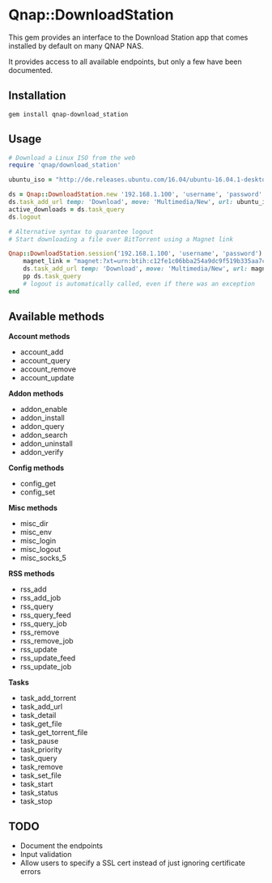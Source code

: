 Qnap::DownloadStation
=======

This gem provides an interface to the Download Station app that comes installed by default on many QNAP NAS.

It provides access to all available endpoints, but only a few have been documented.

Installation
-------

`gem install qnap-download_station`

Usage
-------

```ruby
# Download a Linux ISO from the web
require 'qnap/download_station'

ubuntu_iso = "http://de.releases.ubuntu.com/16.04/ubuntu-16.04.1-desktop-amd64.iso"

ds = Qnap::DownloadStation.new '192.168.1.100', 'username', 'password'
ds.task_add_url temp: 'Download', move: 'Multimedia/New', url: ubuntu_iso
active_downloads = ds.task_query
ds.logout
```

```ruby
# Alternative syntax to guarantee logout
# Start downloading a file over BitTorrent using a Magnet link

Qnap::DownloadStation.session('192.168.1.100', 'username', 'password') do |ds|
	magnet_link = "magnet:?xt=urn:btih:c12fe1c06bba254a9dc9f519b335aa7c1367a88a&dn"
	ds.task_add_url temp: 'Download', move: 'Multimedia/New', url: magnet_link
	pp ds.task_query
	# logout is automatically called, even if there was an exception
end

```

Available methods
-------

**Account methods**
* account_add
* account_query
* account_remove
* account_update

**Addon methods**
* addon_enable
* addon_install
* addon_query
* addon_search
* addon_uninstall
* addon_verify

**Config methods**
* config_get
* config_set

**Misc methods**
* misc_dir
* misc_env
* misc_login
* misc_logout
* misc_socks_5

**RSS methods**
* rss_add
* rss_add_job
* rss_query
* rss_query_feed
* rss_query_job
* rss_remove
* rss_remove_job
* rss_update
* rss_update_feed
* rss_update_job

**Tasks**
* task_add_torrent
* task_add_url
* task_detail
* task_get_file
* task_get_torrent_file
* task_pause
* task_priority
* task_query
* task_remove
* task_set_file
* task_start
* task_status
* task_stop

TODO
-------

* Document the endpoints
* Input validation
* Allow users to specify a SSL cert instead of just ignoring certificate errors
